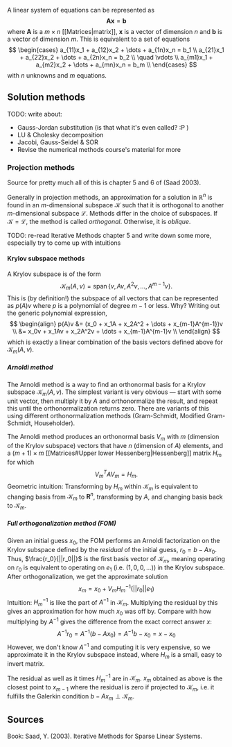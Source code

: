 A linear system of equations can be represented as
$$
\mathbf{Ax} = \mathbf{b}
$$
where $\mathbf{A}$ is a $m \times n$ [[Matrices|matrix]], $\mathbf{x}$ is a vector of dimension $n$
and $\mathbf{b}$ is a vector of dimension $m$.
This is equivalent to a set of equations
$$
\begin{cases}
a_{11}x_1 + a_{12}x_2 + \dots + a_{1n}x_n = b_1 \\
a_{21}x_1 + a_{22}x_2 + \dots + a_{2n}x_n = b_2 \\
\quad \vdots \\
a_{m1}x_1 + a_{m2}x_2 + \dots + a_{mn}x_n = b_m \\
\end{cases}
$$
with $n$ unknowns and $m$ equations.

## Solution methods

TODO: write about:
- Gauss-Jordan substitution (is that what it's even called? :P )
- LU & Cholesky decomposition
- Jacobi, Gauss-Seidel & SOR
- Revise the numerical methods course's material for more

### Projection methods

Source for pretty much all of this is chapter 5 and 6 of (Saad 2003).

Generally in projection methods, an approximation for a solution
in $\mathbb{R}^n$ is found in an $m$-dimensional subspace $\mathcal{K}$ such that it
is orthogonal to another $m$-dimensional subspace $\mathcal{L}$.
Methods differ in the choice of subspaces. If $\mathcal{K} = \mathcal{L}$,
the method is called *orthogonal*. Otherwise, it is *oblique*.

TODO: re-read Iterative Methods chapter 5 and write down some more,
especially try to come up with intuitions

#### Krylov subspace methods

A Krylov subspace is of the form
$$
\mathcal{K}_m(A, v) = \text{span}\,\{v, Av, A^2v, \dots, A^{m-1}v\}.
$$
This is (by definition!) the subspace of all vectors that can be
represented as $p(A)v$ where $p$ is a polynomial of degree $m-1$ or less.
Why? Writing out the generic polynomial expression,
$$
\begin{align}
p(A)v &= (x_0 + x_1A + x_2A^2 + \dots + x_{m-1}A^{m-1})v \\
&= x_0v + x_1Av + x_2A^2v + \dots + x_{m-1}A^{m-1}v \\
\end{align}
$$
which is exactly a linear combination of the basis vectors
defined above for $\mathcal{K}_m(A,v)$.

##### Arnoldi method

The Arnoldi method is a way to find an orthonormal basis
for a Krylov subspace $\mathcal{K}_m(A,v)$. The simplest variant is very obvious
— start with some unit vector, then multiply it by $A$ and
orthonormalize the result, and repeat this until the
orthonormalization returns zero. There are variants of this
using different orthonormalization methods
(Gram-Schmidt, Modified Gram-Schmidt, Householder).

The Arnoldi method produces an orthonormal basis $V_m$ with $m$ (dimension
of the Krylov subspace) vectors that have $n$ (dimension of $A$) elements,
and a $(m+1) \times m$ [[Matrices#Upper lower Hessenberg|Hessenberg]] matrix $H_m$ for which
$$
V_m^TAV_m = H_m.
$$
Geometric intuition: Transforming by $H_m$ within $\mathcal{K}_m$ is equivalent
to changing basis from $\mathcal{K}_m$ to $\mathbf{R}^n$, transforming by $A$,
and changing basis back to $\mathcal{K}_m$.

##### Full orthogonalization method (FOM)

Given an initial guess $x_0$, the FOM performs an Arnoldi factorization
on the Krylov subspace defined by the _residual_ of the initial guess,
$r_0 = b - Ax_0$. Thus, $\frac{r_0}{||r_0||}$ is the first basis vector of $\mathcal{K}_m$,
meaning operating on $r_0$ is equivalent to operating
on $e_1$ (i.e. $(1, 0, 0, \dots)$) in the Krylov subspace.
After orthogonalization, we get the approximate solution
$$
x_m = x_0 + V_mH_m^{-1}(||r_0||e_1)
$$
Intuition: $H_m^{-1}$ is like the part of  $A^{-1}$ in $\mathcal{K}_m$.
Multiplying the residual by this gives an approximation for
how much $x_0$ was off by. Compare with how multiplying by $A^{-1}$
gives the difference from the exact correct answer $x$:
$$
A^{-1}r_0 = A^{-1}(b - Ax_0) = A^{-1}b - x_0 = x - x_0
$$
However, we don't know $A^{-1}$ and computing it is very expensive,
so we approximate it in the Krylov subspace instead,
where $H_m$ is a small, easy to invert matrix.

The residual as well as it times $H_m^{-1}$ are in $\mathcal{K}_m$.
$x_m$ obtained as above is the closest point to $x_{m-1}$
where the residual is zero if projected to $\mathcal{K}_m$,
i.e. it fulfills the Galerkin condition $b - Ax_m \perp \mathcal{K}_m$.

## Sources

Book: Saad, Y. (2003). Iterative Methods for Sparse Linear Systems.
